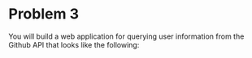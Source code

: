 # Problem 3
You will build a web application for querying user information from the Github
API that looks like the following:
</br></br>
